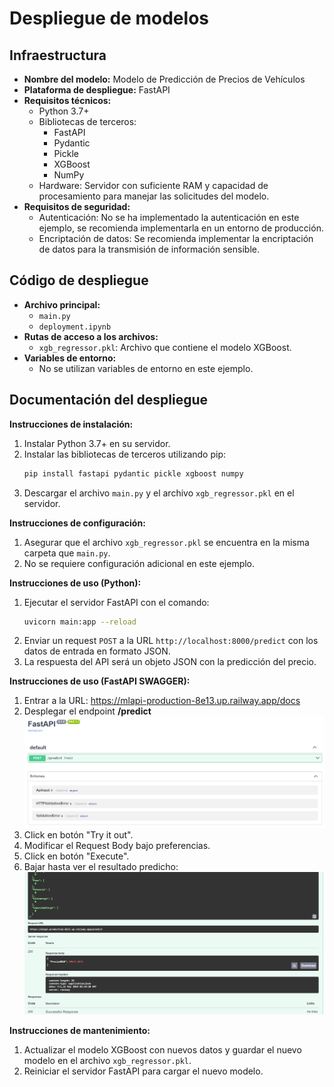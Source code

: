 # Despliegue de modelos

## Infraestructura

- **Nombre del modelo:** Modelo de Predicción de Precios de Vehículos
- **Plataforma de despliegue:** FastAPI
- **Requisitos técnicos:**
    - Python 3.7+
    - Bibliotecas de terceros:
        - FastAPI
        - Pydantic
        - Pickle
        - XGBoost
        - NumPy
    - Hardware: Servidor con suficiente RAM y capacidad de procesamiento para manejar las solicitudes del modelo.
- **Requisitos de seguridad:** 
    - Autenticación: No se ha implementado la autenticación en este ejemplo, se recomienda implementarla en un entorno de producción.
    - Encriptación de datos: Se recomienda implementar la encriptación de datos para la transmisión de información sensible.

## Código de despliegue

- **Archivo principal:**
    - `main.py`
    - `deployment.ipynb`
- **Rutas de acceso a los archivos:**
    - `xgb_regressor.pkl`: Archivo que contiene el modelo XGBoost.
- **Variables de entorno:**
    - No se utilizan variables de entorno en este ejemplo.

## Documentación del despliegue

**Instrucciones de instalación:**

1. Instalar Python 3.7+ en su servidor.
2. Instalar las bibliotecas de terceros utilizando pip:
    ```bash
    pip install fastapi pydantic pickle xgboost numpy
    ```
3. Descargar el archivo `main.py` y el archivo `xgb_regressor.pkl` en el servidor.

**Instrucciones de configuración:**

1. Asegurar que el archivo `xgb_regressor.pkl` se encuentra en la misma carpeta que `main.py`.
2. No se requiere configuración adicional en este ejemplo.

**Instrucciones de uso (Python):**

1. Ejecutar el servidor FastAPI con el comando:
    ```bash
    uvicorn main:app --reload
    ```
2. Enviar un request `POST` a la URL `http://localhost:8000/predict` con los datos de entrada en formato JSON.
3. La respuesta del API será un objeto JSON con la predicción del precio.

**Instrucciones de uso (FastAPI SWAGGER):**

1. Entrar a la URL: https://mlapi-production-8e13.up.railway.app/docs
2. Desplegar el endpoint **/predict**
![endpoint](image.png)
3. Click en botón "Try it out".
4. Modificar el Request Body bajo preferencias.
5. Click en botón "Execute".
6. Bajar hasta ver el resultado predicho:
![resultado](image-1.png)

**Instrucciones de mantenimiento:**

1. Actualizar el modelo XGBoost con nuevos datos y guardar el nuevo modelo en el archivo `xgb_regressor.pkl`.
2. Reiniciar el servidor FastAPI para cargar el nuevo modelo.